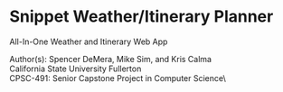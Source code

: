 # Snippet Weather/Itinerary Planner
All-In-One Weather and Itinerary Web App

Author(s): Spencer DeMera, Mike Sim, and Kris Calma\
California State University Fullerton\
CPSC-491: Senior Capstone Project in Computer Science\
